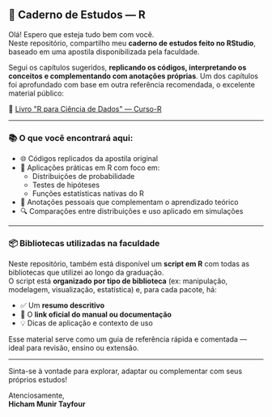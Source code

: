 ## 📘 Caderno de Estudos — R 

Olá! Espero que esteja tudo bem com você.  
Neste repositório, compartilho meu **caderno de estudos feito no RStudio**, baseado em uma apostila disponibilizada pela faculdade.

Segui os capítulos sugeridos, **replicando os códigos, interpretando os conceitos e complementando com anotações próprias**. Um dos capítulos foi aprofundado com base em outra referência recomendada, o excelente material público:

🔗 [Livro "R para Ciência de Dados" — Curso-R](https://livro.curso-r.com/index.html)

---

### 📚 O que você encontrará aqui:

- 🌐 Códigos replicados da apostila original
- 🧮 Aplicações práticas em R com foco em:
  - Distribuições de probabilidade
  - Testes de hipóteses
  - Funções estatísticas nativas do R
- 📓 Anotações pessoais que complementam o aprendizado teórico
- 🔍 Comparações entre distribuições e uso aplicado em simulações

---

### 📦 Bibliotecas utilizadas na faculdade

Neste repositório, também está disponível um **script em R** com todas as bibliotecas que utilizei ao longo da graduação.  
O script está **organizado por tipo de biblioteca** (ex: manipulação, modelagem, visualização, estatística) e, para cada pacote, há:

- ✅ Um **resumo descritivo**
- 🔗 O **link oficial do manual ou documentação**
- 💡 Dicas de aplicação e contexto de uso

Esse material serve como um guia de referência rápida e comentada — ideal para revisão, ensino ou extensão.

---

Sinta-se à vontade para explorar, adaptar ou complementar com seus próprios estudos!

Atenciosamente,  
**Hicham Munir Tayfour**
